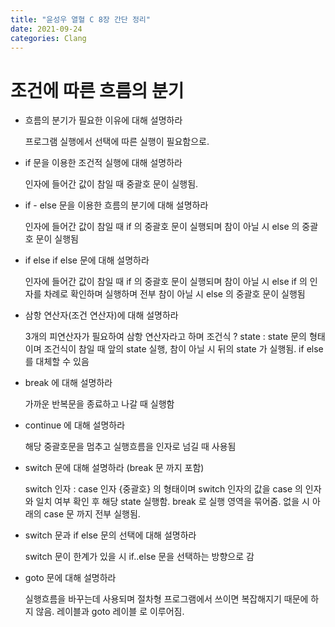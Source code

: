 ```yaml
---
title: "윤성우 열혈 C 8장 간단 정리"
date: 2021-09-24
categories: Clang
---
```


# 조건에 따른 흐름의 분기

- 흐름의 분기가 필요한 이유에 대해 설명하라

  프로그램 실행에서 선택에 따른 실행이 필요함으로.

- if 문을 이용한 조건적 실행에 대해 설명하라

  인자에 들어간 값이 참일 때 중괄호 문이 실행됨.

- if - else 문을 이용한 흐름의 분기에 대해 설명하라

  인자에 들어간 값이 참일 때 if 의 중괄호 문이 실행되며 참이 아닐 시 else 의 중괄호 문이 실행됨

- if else if else 문에 대해 설명하라

  인자에 들어간 값이 참일 때 if 의 중괄호 문이 실행되며 참이 아닐 시 else if 의 인자를 차례로 확인하며 실행하며 전부 참이 아닐 시 else 의 중괄호 문이 실행됨

- 삼항 연산자(조건 연산자)에 대해 설명하라

  3개의 피연산자가 필요하여 삼항 연산자라고 하며 조건식 ? state : state 문의 형태이며 조건식이 참일 때 앞의 state 실행, 참이 아닐 시 뒤의 state 가 실행됨. if else 를 대체할 수 있음

- break 에 대해 설명하라

  가까운 반복문을 종료하고 나갈 때 실행함

- continue 에 대해 설명하라

  해당 중괄호문을 멈추고 실행흐름을 인자로 넘길 때 사용됨

- switch 문에 대해 설명하라 (break 문 까지 포함)

  switch 인자 : case 인자 {중괄호} 의 형태이며 switch 인자의 값을 case 의 인자와 일치 여부 확인 후 해당 state 실행함. break 로 실행 영역을 묶어줌. 없을 시 아래의 case 문 까지 전부 실행됨.

- switch 문과 if else 문의 선택에 대해 설명하라

  switch 문이 한계가 있을 시 if..else 문을 선택하는 방향으로 감

- goto 문에 대해 설명하라

  실행흐름을 바꾸는데 사용되며 절차형 프로그램에서 쓰이면 복잡해지기 때문에 하지 않음. 레이블과 goto 레이블 로 이루어짐.

